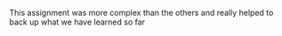 This assignment was more complex than the others and really helped to back up what we have learned so far
